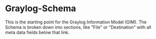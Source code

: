 # Graylog-Schema

This is the starting point for the Graylog Information Model (GIM).  The Schema is broken down into sections, like "File" or "Destination" with all meta data fields below that link.

